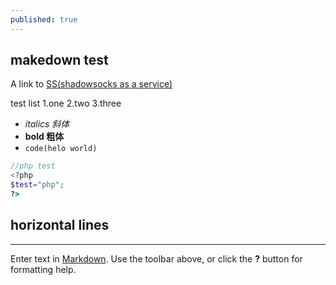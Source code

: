 ```yaml
---
published: true
---
```


## makedown test

A link to [SS(shadowsocks as a service)](https://www.myss.cf)

test list
1.one
2.two
3.three

- _italics 斜体_
- **bold 粗体**
- `code(helo world)`

```php
//php test
<?php
$test="php";
?>
```

horizontal lines
----
****


Enter text in [Markdown](http://daringfireball.net/projects/markdown/). Use the toolbar above, or click the **?** button for formatting help.
